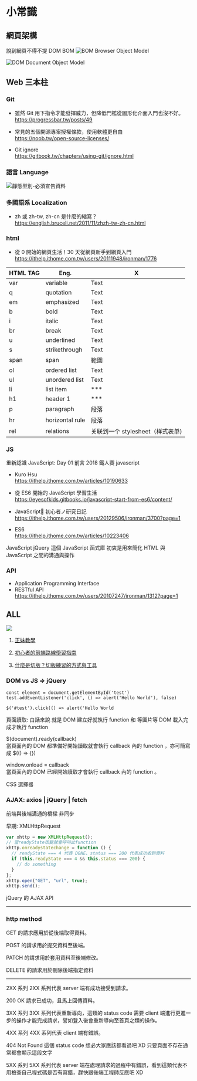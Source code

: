 # 小常識

## 網頁架構

說到網頁不得不提 DOM BOM
![BOM](https://i.imgur.com/n9FjFpv.png)
Browser Object Model
[](https://ithelp.ithome.com.tw/upload/images/20171214/20065504EIG4UYcuGE.png)

![DOM](https://i.imgur.com/uJwKmCq.png)
Document Object Model
[](https://www.javadrive.jp/javascript/dom/index1.html)

## Web 三本柱

### Git

+ 雖然 Git 用下指令才能發揮威力，但降低門檻從圖形化介面入門也沒不好。<br>
https://progressbar.tw/posts/49

+ 常見的五個開源專案授權條款，使用軟體更自由<br>
https://noob.tw/open-source-licenses/

+ Git ignore<br>
https://gitbook.tw/chapters/using-git/ignore.html

### 語言 Language

![靜態型別-必須宣告資料](https://i.imgur.com/9DX9OuA.png)

### 多國語系 Localization

+ zh 或 zh-tw, zh-cn 是什麼的縮寫？<br>
https://english.bruceli.net/2011/11/zhzh-tw-zh-cn.html

### html

+ 從 0 開始的網頁生活！30 天從網頁新手到網頁入門<br>
https://ithelp.ithome.com.tw/users/20111948/ironman/1776

| HTML TAG | Eng.            | X
| -------- | --------------- | -------------------------------- |
| var      | variable        | Text                             |
| q        | quotation       | Text                             |
| em       | emphasized      | Text                             |
| b        | bold            | Text                             |
| i        | italic          | Text                             |
| br       | break           | Text                             |
| u        | underlined      | Text                             |
| s        | strikethrough   | Text                             |
| span     | span            | 範圍                             |
| ol       | ordered list    | Text                             |
| ul       | unordered list  | Text                             |
| li       | list item       | \*\*\*                           |
| h1       | header 1        | \*\*\*                           |
| p        | paragraph       | 段落                             |
| hr       | horizontal rule | 段落                             |
| rel      | relations       | 关联到一个 stylesheet（样式表单) |

### JS

重新認識 JavaScript: Day 01 前言
2018 鐵人賽 javascript
+ Kuro Hsu<br>
https://ithelp.ithome.com.tw/articles/10190633

+ 從 ES6 開始的 JavaScript 學習生活<br>
https://eyesofkids.gitbooks.io/javascript-start-from-es6/content/

+ JavaScript 初心者ノ研究日記<br>
https://ithelp.ithome.com.tw/users/20129506/ironman/3700?page=1

+ ES6<br>
https://ithelp.ithome.com.tw/articles/10223406

JavaScript
jQuery 這個 JavaScript 函式庫
初衷是用來簡化 HTML 與 JavaScript 之間的溝通與操作

 <!-- 将<script type="text/javascript"></script>
 修改为<script type="module"></script> -->

### API

+ Application Programming Interface
+ RESTful API<br>
https://ithelp.ithome.com.tw/users/20107247/ironman/1312?page=1

## ALL

![](https://i.imgur.com/QPYZIfa.png)

1. [正妹教學](https://ithelp.ithome.com.tw/users/20121212/ironman/3578)

2. [初心者的前端路線學習指南](https://medium.com/i-am-mike/%E5%88%9D%E5%BF%83%E8%80%85%E7%9A%84%E5%89%8D%E7%AB%AF%E8%B7%AF%E7%B7%9A%E5%AD%B8%E7%BF%92%E6%8C%87%E5%8D%97-895de088257f)

3.  [什麼是切版？切版練習的方式與工具](https://medium.com/%E9%BA%A5%E5%85%8B%E7%9A%84%E5%8D%8A%E8%B7%AF%E5%87%BA%E5%AE%B6%E7%AD%86%E8%A8%98/%E4%BB%80%E9%BA%BC%E6%98%AF%E5%88%87%E7%89%88-%E5%88%87%E7%89%88%E7%B7%B4%E7%BF%92%E7%9A%84%E6%96%B9%E5%BC%8F%E8%88%87%E5%B7%A5%E5%85%B7-7069b2dbf742)

### DOM vs JS => jQuery

```javascript=
const element = document.getElementById('test')
test.addEventListener('click', () => alert('Hello World'), false)
```

```javascript=
$('#test').click(() => alert('Hello World
```

頁面讀取: 白話來說 就是 DOM 建立好就執行 function 和 等圖片等 DOM 載入完成才執行 function

$(document).ready(callback)<br>
當頁面內的 DOM 都準備好開始讀取就會執行 callback 內的 function ，亦可簡寫成 $(() => {})

window.onload = callback<br>
當頁面內的 DOM 已經開始讀取才會執行 callback 內的 function 。

CSS 選擇器

### AJAX: axios | jQuery | fetch

前端與後端溝通的橋樑
非同步

早期:
XMLHttpRequest

```javascript
var xhttp = new XMLHttpRequest();
// 當readyState改變就會呼叫此function
xhttp.onreadystatechange = function () {
  // readyState === 4 代表 DONE、status === 200 代表成功收到資料
  if (this.readyState === 4 && this.status === 200) {
    // do something
  }
};
xhttp.open("GET", "url", true);
xhttp.send();
```

jQuery 的 AJAX API

---

### http method

GET 的請求應用於從後端取得資料。

POST 的請求用於提交資料至後端。

PATCH 的請求用於套用資料至後端修改。

DELETE 的請求用於刪除後端指定資料

---

2XX 系列
2XX 系列代表 server 端有成功接受到請求。

200 OK
請求已成功，且馬上回傳資料。

3XX 系列
3XX 系列代表重新導向，這類的 status code 需要 client 端進行更進一步的操作才能完成請求，譬如登入後會重新導向至首頁之類的操作。

4XX 系列
4XX 系列代表 client 端有錯誤。

404 Not Found
這個 status code 想必大家應該都看過吧 XD
只要頁面不存在通常都會顯示這段文字

5XX 系列
5XX 系列代表 server 端在處理請求的過程中有錯誤，看到這類代表不用檢查自己程式碼是否有寫錯，趕快跟後端工程師反應吧 XD
